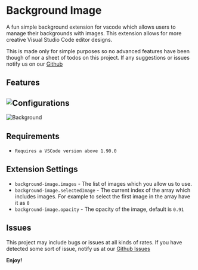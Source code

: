 # Background Image

A fun simple background extension for vscode which allows users to manage their backgrounds with images. This extension allows for more creative Visual Studio Code editor designs.

This is made only for simple purposes so no advanced features have been though of nor a sheet of todos on this project. If any suggestions or issues notify us on our [Github](https://github.com/lukasolsen/background-image)

## Features

## ![Configurations](https://cdn.discordapp.com/attachments/1233909344932987033/1242790444421611612/image.png?ex=664f1e4b&is=664dcccb&hm=a28acf6bad2cd02ce8e13f320492bf41738fd354c67651100160867d8a321ae6&)

![Background](https://cdn.discordapp.com/attachments/1233909344932987033/1242790459156332544/image-1.png?ex=664f1e4f&is=664dcccf&hm=df9cb5272f9a6235fd4f6e7ec58bc1211f4de4a815473d6a0dde372f3083ef74&)

## Requirements

- `Requires a VSCode version above 1.90.0`

## Extension Settings

- `background-image.images` - The list of images which you allow us to use.
- `background-image.selectedImage` - The current index of the array which includes images. For example to select the first image in the array have it as `0`
- `background-image.opacity` - The opacity of the image, default is `0.91`

## Issues

This project may include bugs or issues at all kinds of rates. If you have detected some sort of issue, notify us at our [Github Issues](https://github.com/lukasolsen/background-image/issues)

**Enjoy!**
